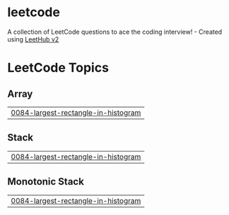 # leetcode
A collection of LeetCode questions to ace the coding interview! - Created using [LeetHub v2](https://github.com/arunbhardwaj/LeetHub-2.0)

<!---LeetCode Topics Start-->
# LeetCode Topics
## Array
|  |
| ------- |
| [0084-largest-rectangle-in-histogram](https://github.com/sjy2335/leetcode/tree/master/0084-largest-rectangle-in-histogram) |
## Stack
|  |
| ------- |
| [0084-largest-rectangle-in-histogram](https://github.com/sjy2335/leetcode/tree/master/0084-largest-rectangle-in-histogram) |
## Monotonic Stack
|  |
| ------- |
| [0084-largest-rectangle-in-histogram](https://github.com/sjy2335/leetcode/tree/master/0084-largest-rectangle-in-histogram) |
<!---LeetCode Topics End-->